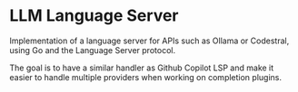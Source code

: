 # LLM Language Server

Implementation of a language server for APIs such as Ollama or Codestral, using Go and the Language Server protocol.

The goal is to have a similar handler as Github Copilot LSP and make it easier to handle multiple providers when working on completion plugins.
